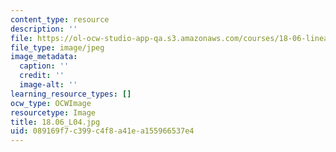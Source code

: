 ```yaml
---
content_type: resource
description: ''
file: https://ol-ocw-studio-app-qa.s3.amazonaws.com/courses/18-06-linear-algebra-spring-2010/089169f7c399c4f8a41ea155966537e4_18.06_L04.jpg
file_type: image/jpeg
image_metadata:
  caption: ''
  credit: ''
  image-alt: ''
learning_resource_types: []
ocw_type: OCWImage
resourcetype: Image
title: 18.06_L04.jpg
uid: 089169f7-c399-c4f8-a41e-a155966537e4
---
```


